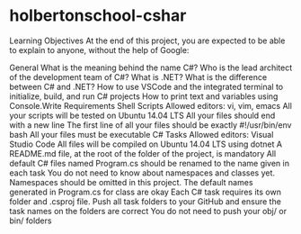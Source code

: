 # holbertonschool-cshar

Learning Objectives
At the end of this project, you are expected to be able to explain to anyone, without the help of Google:

General
What is the meaning behind the name C#?
Who is the lead architect of the development team of C#?
What is .NET?
What is the difference between C# and .NET?
How to use VSCode and the integrated terminal to initialize, build, and run C# projects
How to print text and variables using Console.Write
Requirements
Shell Scripts
Allowed editors: vi, vim, emacs
All your scripts will be tested on Ubuntu 14.04 LTS
All your files should end with a new line
The first line of all your files should be exactly #!/usr/bin/env bash
All your files must be executable
C# Tasks
Allowed editors: Visual Studio Code
All files will be compiled on Ubuntu 14.04 LTS using dotnet
A README.md file, at the root of the folder of the project, is mandatory
All default C# files named Program.cs should be renamed to the name given in each task
You do not need to know about namespaces and classes yet. Namespaces should be omitted in this project. The default names generated in Program.cs for class are okay
Each C# task requires its own folder and .csproj file. Push all task folders to your GitHub and ensure the task names on the folders are correct
You do not need to push your obj/ or bin/ folders
